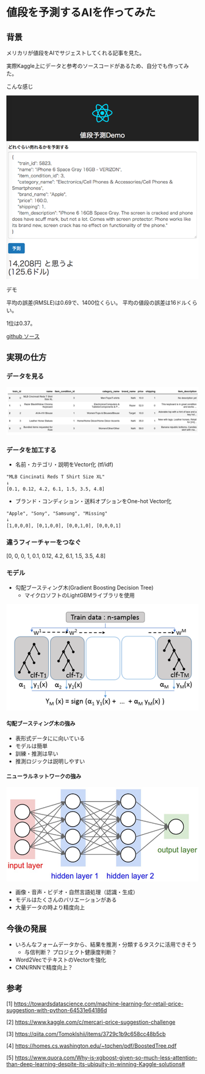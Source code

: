 # 値段を予測するAIを作ってみた

## 背景

メリカリが値段をAIでサジェストしてくれる記事を見た。

実際Kaggle上にデータと参考のソースコードがあるため、自分でも作ってみた。

こんな感じ

![画面イメージ](docs/images/price01.png)

デモ

平均の誤差(RMSLE)は0.69で、1400位くらい。
平均の値段の誤差は16ドルくらい。


1位は0.37。


[github ソース](https://stainless.dreamarts.co.jp/l-zhang/price-recommend)


## 実現の仕方

### データを見る

![データを見る](docs/images/price02.png)


### データを加工する

* 名前・カテゴリ・説明をVector化 (tf/idf)

```
"MLB Cincinati Reds T Shirt Size XL"
↓
[0.1, 0.12, 4.2, 6.1, 1.5, 3.5, 4.8]
```

* ブランド・コンディション・送料オプションをOne-hot Vector化

```
"Apple", "Sony", "Samsung", "Missing"
↓
[1,0,0,0], [0,1,0,0], [0,0,1,0], [0,0,0,1]
```

### 違うフィーチャーをつなぐ
[0, 0, 0, 1, 0.1, 0.12, 4.2, 6.1, 1.5, 3.5, 4.8]


### モデル

* 勾配ブースティング木(Gradient Boosting Decision Tree)
  * マイクロソフトのLightGBMライブラリを使用
  
![gradient boosting tree](docs/images/price03.png)

#### 勾配ブースティング木の強み
* 表形式データにに向いている
* モデルは簡単
* 訓練・推測は早い
* 推測ロジックは説明しやすい

#### ニューラルネットワークの強み

![nn](docs/images/price04.jpeg)

* 画像・音声・ビデオ・自然言語処理（認識・生成）
* モデルはたくさんのバリエーションがある
* 大量データの時より精度向上

## 今後の発展

* いろんなフォームデータから、結果を推測・分類するタスクに活用できそう
  * 与信判断？ プロジェクト健康度判断？ 
* Word2VecでテキストのVectorを強化
* CNN/RNNで精度向上？


## 参考

[1] <https://towardsdatascience.com/machine-learning-for-retail-price-suggestion-with-python-64531e64186d>

[2] <https://www.kaggle.com/c/mercari-price-suggestion-challenge>

[3] <https://qiita.com/TomokIshii/items/3729c1b9c658cc48b5cb>

[4] <https://homes.cs.washington.edu/~tqchen/pdf/BoostedTree.pdf>

[5] <https://www.quora.com/Why-is-xgboost-given-so-much-less-attention-than-deep-learning-despite-its-ubiquity-in-winning-Kaggle-solutions#>




